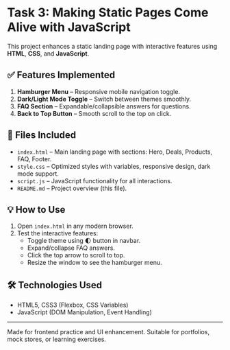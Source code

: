 # Task 3: Making Static Pages Come Alive with JavaScript

This project enhances a static landing page with interactive features using **HTML**, **CSS**, and **JavaScript**.

## ✅ Features Implemented
1. **Hamburger Menu** – Responsive mobile navigation toggle.
2. **Dark/Light Mode Toggle** – Switch between themes smoothly.
3. **FAQ Section** – Expandable/collapsible answers for questions.
4. **Back to Top Button** – Smooth scroll to the top on click.

## 📁 Files Included
- `index.html` – Main landing page with sections: Hero, Deals, Products, FAQ, Footer.
- `style.css` – Optimized styles with variables, responsive design, dark mode support.
- `script.js` – JavaScript functionality for all interactions.
- `README.md` – Project overview (this file).

## 💡 How to Use
1. Open `index.html` in any modern browser.
2. Test the interactive features:
   - Toggle theme using 🌓 button in navbar.
   - Expand/collapse FAQ answers.
   - Click the top arrow to scroll to top.
   - Resize the window to see the hamburger menu.

## 🛠️ Technologies Used
- HTML5, CSS3 (Flexbox, CSS Variables)
- JavaScript (DOM Manipulation, Event Handling)

---

Made for frontend practice and UI enhancement. Suitable for portfolios, mock stores, or learning exercises.
